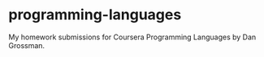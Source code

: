 # programming-languages
My homework submissions for Coursera Programming Languages by Dan Grossman.
